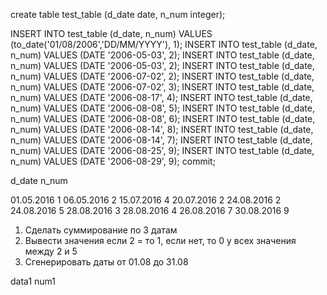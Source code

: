 create table test_table
             (d_date date,
              n_num integer);
              
INSERT INTO test_table (d_date, n_num) VALUES (to_date('01/08/2006','DD/MM/YYYY'), 1);
INSERT INTO test_table (d_date, n_num) VALUES (DATE '2006-05-03', 2);
INSERT INTO test_table (d_date, n_num) VALUES (DATE '2006-05-03', 2);
INSERT INTO test_table (d_date, n_num) VALUES (DATE '2006-07-02', 2);
INSERT INTO test_table (d_date, n_num) VALUES (DATE '2006-07-02', 3);
INSERT INTO test_table (d_date, n_num) VALUES (DATE '2006-08-17', 4);
INSERT INTO test_table (d_date, n_num) VALUES (DATE '2006-08-08', 5);
INSERT INTO test_table (d_date, n_num) VALUES (DATE '2006-08-08', 6);
INSERT INTO test_table (d_date, n_num) VALUES (DATE '2006-08-14', 8);
INSERT INTO test_table (d_date, n_num) VALUES (DATE '2006-08-14', 7);
INSERT INTO test_table (d_date, n_num) VALUES (DATE '2006-08-25', 9);
INSERT INTO test_table (d_date, n_num) VALUES (DATE '2006-08-29', 9);
commit;


d_date           n_num

01.05.2016       1
06.05.2016       2
15.07.2016       4
20.07.2016       2
24.08.2016       2
24.08.2016       5
28.08.2016       3
28.08.2016       4
26.08.2016       7
30.08.2016       9


1. Сделать суммирование по 3 датам
2. Вывести значения если 2 = то 1, если нет, то 0 у всех значения между 2 и 5
3. Сгенерировать даты от 01.08 до 31.08

data1      num1


